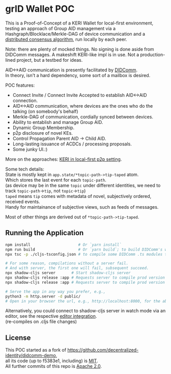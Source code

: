 # grID Wallet POC

This is a Proof-of-Concept of a KERI Wallet for local-first environment, testing an approach of Group AID management via a Hashgraph/Blocklace/Merkle-DAG of device communication and a [distributed consensus algorithm](https://andrewzhurov.github.io/hashgraph/), run locally by each peer.

Note: there are plenty of mocked things. No signing is done aside from DIDComm messages. A makeshift KERI-like impl is in use. Not a production-lined project, but a testbed for ideas.

AID<->AID communication is presently facilitated by [DIDComm](https://github.com/decentralized-identity/didcomm-demo).  
In theory, isn't a hard dependency, some sort of a mailbox is desired.  

POC features:  
- Connect Invite / Connect Invite Accepted to establish AID<->AID connection.  
- AID<->AID communication, where devices are the ones who do the talking (on somebody's behalf)  
- Merkle-DAG of communication, cordially synced between devices.  
- Ability to entablish and manage Group AID.  
- Dynamic Group Membership.  
- p2p disclosure of novel KEs.  
- Control Propagation Parent AID -> Child AID.  
- Long-lasting issuance of ACDCs / processing proposals.  
- Some junky UI.:)  

More on the approaches: [KERI in local-first p2p setting](./docs/keri_local_first.md).


Some tech details:  
State is mostly kept in `app.state/*topic-path->tip-taped` atom.  
Which stores the last event for each `topic-path`.  
(as device may be in the same `topic` under different identities, we need to track `topic-path`->`tip`, not `topic`->`tip`)  
`taped` means `tip` comes with metadata of novel, subjectively ordered, received events.  
Handy for maintainance of subjective views, such as feeds of messages.  

Most of other things are derived out of `*topic-path->tip-taped`.  


## Running the Application

```bash
npm install                     # Or `yarn install`
npm run build                   # Or `yarn build`; to build DIDComm's worker.js via webpack
npx tsc -p ./cljs-tsconfig.json # to compile some DIDComm .ts modules to .js (API used from .cljs)

# For some reason, compilations without a server fail.
# And with server, the first one will fail, subsequent succeed.
npx shadow-cljs server       # Start shadow-cljs server
npx shadow-cljs release :app # Requests server to compile prod version of the app -> fails
npx shadow-cljs release :app # Requests server to compile prod version of the app -> expected to succeed

# Serve the app in any way you prefer, e.g.,
python3 -m http.server -d public/
# Open in your browser the url, e.g., http://localhost:8000, for the above server
```

Alternatively, you could connect to shadow-cljs server in watch mode via an editor, see the respective [editor integration](https://shadow-cljs.github.io/docs/UsersGuide.html#_editor_integration).  
(re-compiles on .cljs file changes)  


## License
This POC started as a fork of https://github.com/decentralized-identity/didcomm-demo,  
all its code (up to f5383e1, including) is [MIT](LICENSE.md).  
All further commits of this repo is [Apache 2.0](LICENSE-APACHE.md).  
